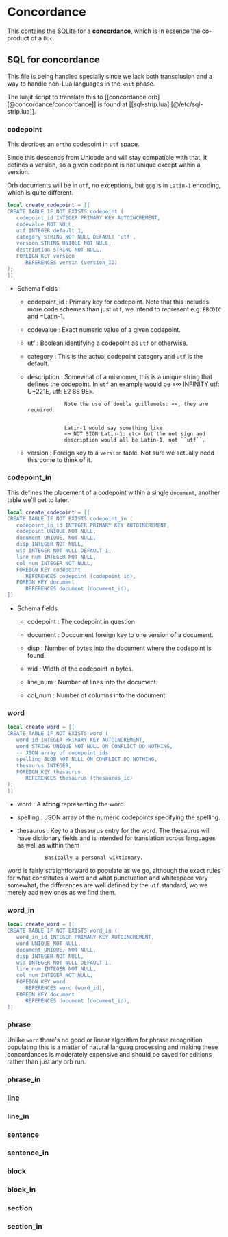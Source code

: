 # Concordance

  This contains the SQLite for a **concordance**, which is in essence the
co-product of a ``Doc``.

## SQL for concordance

This file is being handled specially since we lack both transclusion and a way
to handle non-Lua languages in the ``knit`` phase.


The luajit script to translate this to [[concordance.orb]
[@concordance/concordance]] is found at [[sql-strip.lua]
[@/etc/sql-strip.lua]].

### codepoint

This decribes an ``ortho`` codepoint in ``utf`` space.


Since this descends from Unicode and will stay compatible with that,
it defines a version, so a given codepoint is not unique except within a
version.


Orb documents will be in ``utf``, no exceptions, but ``ggg`` is in ``Latin-1``
encoding, which is quite different.

```lua
local create_codepoint = [[
CREATE TABLE IF NOT EXISTS codepoint (
   codepoint_id INTEGER PRIMARY KEY AUTOINCREMENT,
   codevalue NOT NULL,
   utf INTEGER default 1,
   category STRING NOT NULL DEFAULT 'utf',
   version STRING UNIQUE NOT NULL,
   destription STRING NOT NULL,
   FOREIGN KEY version
      REFERENCES versin (version_ID)
);
]]
```

- Schema fields :


   - codepoint_id :  Primary key for codepoint.
                     Note that this includes more code schemes than just
                     ``utf``, we intend to represent e.g. ``EBCDIC`` and =Latin-1.


   - codevalue    :  Exact numeric value of a given codepoint.


   - utf          :  Boolean identifying a codepoint as ``utf`` or otherwise.


   - category     :  This is the actual codepoint category and ``utf`` is the
                     default.


   - description  :  Somewhat of a misnomer, this is a unique string that
                     defines the codepoint.  In ``utf`` an example would be
                     «∞ INFINITY utf: U+221E, utf: E2 88 9E».


                     Note the use of double guillemets: «», they are required.


                     Latin-1 would say something like
                     «¬ NOT SIGN Latin-1: etc» but the not sign and
                     description would all be Latin-1, not ``utf``.


   - version      :  Foreign key to a ``version`` table. Not sure we actually
                     need this come to think of it.


### codepoint_in

This defines the placement of a codepoint within a single ``document``, another
table we'll get to later.

```lua
local create_codepoint = [[
CREATE TABLE IF NOT EXISTS codepoint_in (
   codepoint_in_id INTEGER PRIMARY KEY AUTOINCREMENT,
   codepoint UNIQUE NOT NULL,
   document UNIQUE, NOT NULL,
   disp INTEGER NOT NULL,
   wid INTEGER NOT NULL DEFAULT 1,
   line_num INTEGER NOT NULL,
   col_num INTEGER NOT NULL,
   FOREIGN KEY codepoint
      REFERENCES codepoint (codepoint_id),
   FOREGN KEY document
      REFERENCES document (document_id),
]]
```

- Schema fields


   - codepoint :  The codepoint in question


   - document  :  Doccument foreign key to one version of a document.


   - disp      :  Number of bytes into the document where the codepoint is
                  found.


   - wid       :  Width of the codepoint in bytes.


   - line_num  :  Number of lines into the document.


   - col_num   :  Number of columns into the document.


### word

```lua
local create_word = [[
CREATE TABLE IF NOT EXISTS word (
   word_id INTEGER PRIMARY KEY AUTOINCREMENT,
   word STRING UNIQUE NOT NULL ON CONFLICT DO NOTHING,
   -- JSON array of codepoint_ids
   spelling BLOB NOT NULL ON CONFLICT DO NOTHING,
   thesaurus INTEGER,
   FOREIGN KEY thesaurus
      REFERENCES thesaurus (thesaurus_id)
);
]]
```

   - word : A **string** representing the word.


   - spelling : JSON array of the numeric codepoints specifying the spelling.


   - thesaurus :  Key to a thesaurus entry for the word.
                  The thesaurus will have dictionary fields and is intended
                  for translation across languages as well as within them


                  Basically a personal wiktionary.


word is fairly straightforward to populate as we go, although the exact
rules for what constitutes a word and what punctuation and whitespace vary
somewhat, the differences are well defined by the ``utf`` standard, wo we merely
 aad new ones as we find them.


### word_in

```lua
local create_word = [[
CREATE TABLE IF NOT EXISTS word_in (
   word_in_id INTEGER PRIMARY KEY AUTOINCREMENT,
   word UNIQUE NOT NULL,
   document UNIQUE, NOT NULL,
   disp INTEGER NOT NULL,
   wid INTEGER NOT NULL DEFAULT 1,
   line_num INTEGER NOT NULL,
   col_num INTEGER NOT NULL,
   FOREIGN KEY word
      REFERENCES word (word_id),
   FOREGN KEY document
      REFERENCES document (document_id),
]]
```
### phrase

Unlike ``word`` there's no good or linear algorithm for phrase recognition,
populating this is a matter of natural languag processing and making these
concordances is moderately expensive and should be saved for editions rather
than just any orb run.


### phrase_in


### line

### line_in

### sentence

### sentence_in


### block


### block_in

### section

### section_in

